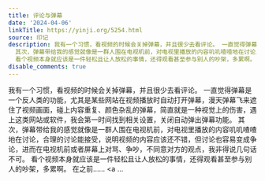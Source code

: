 ```yaml
---
title: 评论与弹幕
date: '2024-04-06'
linkTitle: https://yinji.org/5254.html
source: 印记
description: 我有一个习惯，看视频的时候会关掉弹幕，并且很少去看评论。 一直觉得弹幕是一个反人类的功能，尤其是某些网站在视频播放时自动打开弹幕，漫天弹幕飞来遮住了视频画面，碰上内容重复、颜色杂乱的弹幕，简直就是一种视觉上的伤害，遇上这类网站或软件，我会第一时间找到相关设置，关闭自动弹出弹幕功能。
  其次，弹幕带给我的感觉就像是一群人围在电视机前，对电视里播放的内容叽叽喳喳地在讨论，合理的讨论能接受，说明视频的内容应该还不错，但讨论也容易变成争论，进而在电视机前或者屏幕上对骂、争吵，不同意对方的观点，我非得说几句话不可。
  看个视频本身就应该是一件轻松且让人放松的事情，还得观看甚至参与别人的吵架，多累啊。 在之前......<span class="read-more"> <a ...
disable_comments: true
---
```

我有一个习惯，看视频的时候会关掉弹幕，并且很少去看评论。 一直觉得弹幕是一个反人类的功能，尤其是某些网站在视频播放时自动打开弹幕，漫天弹幕飞来遮住了视频画面，碰上内容重复、颜色杂乱的弹幕，简直就是一种视觉上的伤害，遇上这类网站或软件，我会第一时间找到相关设置，关闭自动弹出弹幕功能。 其次，弹幕带给我的感觉就像是一群人围在电视机前，对电视里播放的内容叽叽喳喳地在讨论，合理的讨论能接受，说明视频的内容应该还不错，但讨论也容易变成争论，进而在电视机前或者屏幕上对骂、争吵，不同意对方的观点，我非得说几句话不可。 看个视频本身就应该是一件轻松且让人放松的事情，还得观看甚至参与别人的吵架，多累啊。 在之前......<span class="read-more"> <a ...